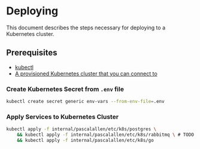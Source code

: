 # Deploying

This document describes the steps necessary for deploying to a Kubernetes cluster.

## Prerequisites

- [kubectl](https://kubernetes.io/docs/tasks/tools/#kubectl)
- [A provisioned Kubernetes cluster that you can connect to](https://kubernetes.io/docs/home/#set-up-a-k8s-cluster)

### Create Kubernetes Secret from `.env` file

```bash
kubectl create secret generic env-vars --from-env-file=.env
```

### Apply Services to Kubernetes Cluster

```bash
kubectl apply -f internal/pascalallen/etc/k8s/postgres \
    && kubectl apply -f internal/pascalallen/etc/k8s/rabbitmq \ # TODO
    && kubectl apply -f internal/pascalallen/etc/k8s/go
```
